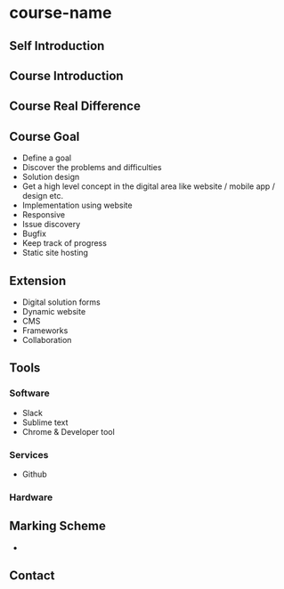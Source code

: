 # course-name

## Self Introduction
## Course Introduction
## Course Real Difference

## Course Goal
- Define a goal
- Discover the problems and difficulties
- Solution design
- Get a high level concept in the digital area like website / mobile app / design etc.
- Implementation using website
- Responsive
- Issue discovery
- Bugfix
- Keep track of progress
- Static site hosting

## Extension
- Digital solution forms
- Dynamic website
- CMS
- Frameworks
- Collaboration

## Tools
### Software
- Slack
- Sublime text
- Chrome & Developer tool
### Services
- Github
### Hardware

## Marking Scheme
- 


## Contact

